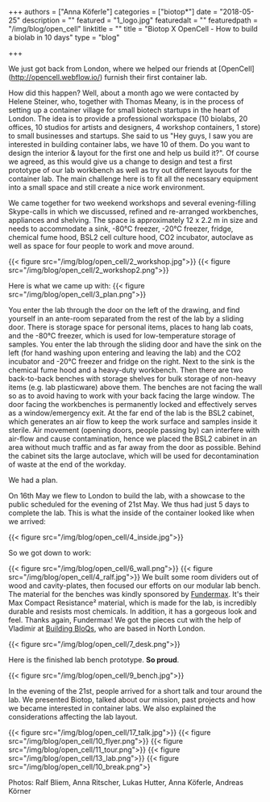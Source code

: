 +++
authors = ["Anna Köferle"]
categories = ["biotop*"]
date = "2018-05-25"
description = ""
featured = "1_logo.jpg"
featuredalt = ""
featuredpath = "/img/blog/open_cell"
linktitle = ""
title = "Biotop X OpenCell - How to build a biolab in 10 days"
type = "blog"

+++

We just got back from London, where we helped our friends at [OpenCell] (http://opencell.webflow.io/) furnish their first container lab.

How did this happen?
Well, about a month ago we were contacted by Helene Steiner, who, together with Thomas Meany, is in the process of setting up a container village for small biotech startups in the heart of London. The idea is to provide a professional workspace (10 biolabs, 20 offices, 10 studios for artists and designers, 4 workshop containers, 1 store) to small businesses and startups. She said to us "Hey guys, I saw you are interested in building container labs, we have 10 of them. Do you want to design the interior & layout for the first one and help us build it?". Of course we agreed, as this would give us a change to design and test a first prototype of our lab workbench as well as try out different layouts for the container lab. The main challenge here is to fit all the necessary equipment into a small space and still create a nice work environment.

We came together for two weekend workshops and several evening-filling Skype-calls in which we discussed, refined and re-arranged workbenches, appliances and shelving. The space is approximately 12 x 2.2 m in size and needs to accommodate a sink, -80°C freezer, -20°C freezer, fridge, chemical fume hood, BSL2 cell culture hood, CO2 incubator, autoclave as well as space for four people to work and move around.

{{< figure src="/img/blog/open_cell/2_workshop.jpg">}}
{{< figure src="/img/blog/open_cell/2_workshop2.png">}}

Here is what we came up with:
{{< figure src="/img/blog/open_cell/3_plan.png">}}

You enter the lab through the door on the left of the drawing, and find yourself in an ante-room separated from the rest of the lab by a sliding door. There is storage space for personal items, places to hang lab coats, and the -80°C freezer, which is used for low-temperature storage of samples. You enter the lab through the sliding door and have the sink on the left (for hand washing upon entering and leaving the lab) and the CO2 incubator and -20°C freezer and fridge on the right. Next to the sink is the chemical fume hood and a heavy-duty workbench. Then there are two back-to-back benches with storage shelves for bulk storage of non-heavy items (e.g. lab plasticware) above them. The benches are not facing the wall so as to avoid having to work with your back facing the large window. The door facing the workbenches is permanently locked and effectively serves as a window/emergency exit. At the far end of the lab is the BSL2 cabinet, which generates an air flow to keep the work surface and samples inside it sterile. Air movement (opening doors, people passing by) can interfere with air-flow and cause contamination, hence we placed the BSL2 cabinet in an area without much traffic and as far away from the door as possible. Behind the cabinet sits the large autoclave, which will be used for decontamination of waste at the end of the workday.

We had a plan.

On 16th May we flew to London to build the lab, with a showcase to the public scheduled for the evening of 21st May. We thus had just 5 days to complete the lab. This is what the inside of the container looked like when we arrived:

{{< figure src="/img/blog/open_cell/4_inside.jpg">}}

So we got down to work:

{{< figure src="/img/blog/open_cell/6_wall.png">}}
{{< figure src="/img/blog/open_cell/4_ralf.jpg">}}
We built some room dividers out of wood and cavity-plates, then focused our efforts on our modular lab bench. The material for the benches was kindly sponsored by [Fundermax](http://www.fundermax.at/). It's their Max Compact Resistance² material, which is made for the lab, is incredibly durable and resists most chemicals. In addition, it has a gorgeous look and feel. Thanks again, Fundermax! We got the pieces cut with the help of Vladimir at [Building BloQs](http://buildingbloqs.com/), who are based in North London.

{{< figure src="/img/blog/open_cell/7_desk.png">}}

Here is the finished lab bench prototype. **So proud**.

{{< figure src="/img/blog/open_cell/9_bench.jpg">}}

In the evening of the 21st, people arrived for a short talk and tour around the lab. We presented Biotop, talked about our mission, past projects and how we became interested in container labs. We also explained the considerations affecting the lab layout.

{{< figure src="/img/blog/open_cell/17_talk.jpg">}}
{{< figure src="/img/blog/open_cell/10_flyer.png">}}
{{< figure src="/img/blog/open_cell/11_tour.png">}}
{{< figure src="/img/blog/open_cell/13_lab.png">}}
{{< figure src="/img/blog/open_cell/10_break.png">}

Photos: Ralf Bliem, Anna Ritscher, Lukas Hutter, Anna Köferle, Andreas Körner
